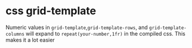 # css grid-template

Numeric values in `grid-template`,`grid-template-rows`, and `grid-template-columns` will expand to `repeat(your-number,1fr)` in the compiled css. This makes it a lot easier 